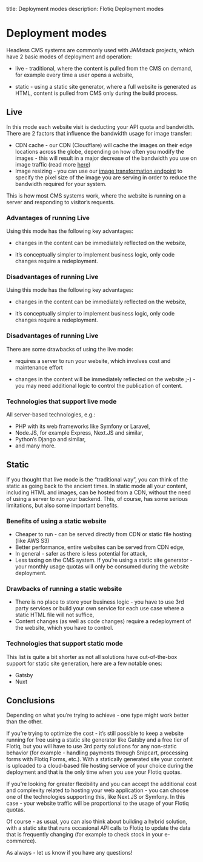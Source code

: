 title: Deployment modes
description: Flotiq Deployment modes

# Deployment modes

Headless CMS systems are commonly used with JAMstack projects, which have 2 basic modes of deployment and operation:

* live - traditional, where the content is pulled from the CMS on demand, for example every time a user opens a website,

* static - using a static site generator, where a full website is generated as HTML, content is pulled from CMS only during the build process.

## Live

In this mode each website visit is deducting your API quota and bandwidth.
There are 2 factors that influence the bandwidth usage for image transfer:

* CDN cache - our CDN (Cloudflare) will cache the images on their edge locations across the globe,
depending on how often you modify the images - this will result in a major decrease of the bandwidth you use on image traffic (read more [here](https://developers.cloudflare.com/cache/about/default-cache-behavior/))
* Image resizing - you can use our [image transformation endpoint](https://flotiq.com/docs/API/media-library/#viewing-and-resizing-photos-returning-files) to specify the pixel size of the image you are serving in order to reduce the bandwidth required for your system.

This is how most CMS systems work, where the website is running on a server and responding to visitor’s requests.

### Advantages of running Live

Using this mode has the following key advantages:

* changes in the content can be immediately reflected on the website,

* it’s conceptually simpler to implement business logic, only code changes require a redeployment.

### Disadvantages of running Live

Using this mode has the following key advantages:

* changes in the content can be immediately reflected on the website,

* it’s conceptually simpler to implement business logic, only code changes require a redeployment.

### Disadvantages of running Live

There are some drawbacks of using the live mode:

* requires a server to run your website, which involves cost and maintenance effort

* changes in the content will be immediately reflected on the website ;-) - you may need additional logic to control the publication of content.

### Technologies that support live mode

All server-based technologies, e.g.:

* PHP with its web frameworks like Symfony or Laravel,
* Node.JS, for example Express, Next.JS and similar,
* Python’s Django and similar,
* and many more.

## Static

If you thought that live mode is the “traditional way”, you can think of the static as going back to the ancient times. In static mode all your content, including HTML and images, can be hosted from a CDN, without the need of using a server to run your backend. This, of course, has some serious limitations, but also some important benefits.

### Benefits of using a static website

* Cheaper to run - can be served directly from CDN or static file hosting (like AWS S3)
* Better performance, entire websites can be served from CDN edge,
* In general - safer as there is less potential for attack,
* Less taxing on the CMS system. If you’re using a static site generator - your monthly usage quotas will only be consumed during the website deployment.

### Drawbacks of running a static website

* There is no place to store your business logic - you have to use 3rd party services or build your own service for each use case where a static HTML file will not suffice,
* Content changes (as well as code changes) require a redeployment of the website, which you have to control.

### Technologies that support static mode

This list is quite a bit shorter as not all solutions have out-of-the-box support for static site generation, here are a few notable ones:

* Gatsby
* Nuxt 

## Conclusions

Depending on what you’re trying to achieve - one type might work better than the other.

If you’re trying to optimize the cost - it’s still possible to keep a website running for free using a static site generator like Gatsby and a free tier of Flotiq, but you will have to use 3rd party solutions for any non-static behavior (for example - handling payments through Snipcart, processing forms with Flotiq Forms, etc.). With a statically generated site your content is uploaded to a cloud-based file hosting service of your choice during the deployment and that is the only time when you use your Flotiq quotas.

If you’re looking for greater flexibility and you can accept the additional cost and complexity related to hosting your web application - you can choose one of the technologies supporting this, like Next.JS or Symfony. In this case - your website traffic will be proportional to the usage of your Flotiq quotas.

Of course - as usual, you can also think about building a hybrid solution, with a static site that runs occasional API calls to Flotiq to update the data that is frequently changing (for example to check stock in your e-commerce).

As always - let us know if you have any questions!
